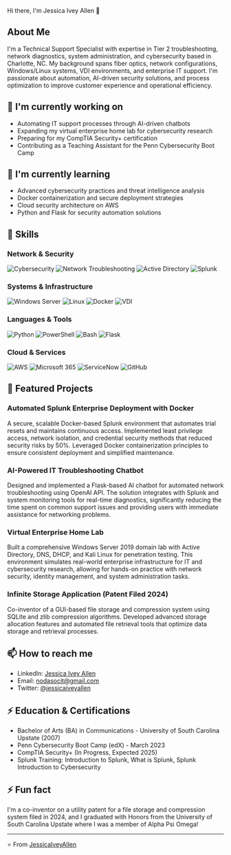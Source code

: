Hi there, I'm Jessica Ivey Allen 👋

## About Me
I'm a Technical Support Specialist with expertise in Tier 2 troubleshooting, network diagnostics, system administration, and cybersecurity based in Charlotte, NC. My background spans fiber optics, network configurations, Windows/Linux systems, VDI environments, and enterprise IT support. I'm passionate about automation, AI-driven security solutions, and process optimization to improve customer experience and operational efficiency.

## 🔭 I'm currently working on
- Automating IT support processes through AI-driven chatbots
- Expanding my virtual enterprise home lab for cybersecurity research
- Preparing for my CompTIA Security+ certification
- Contributing as a Teaching Assistant for the Penn Cybersecurity Boot Camp

## 🌱 I'm currently learning
- Advanced cybersecurity practices and threat intelligence analysis
- Docker containerization and secure deployment strategies
- Cloud security architecture on AWS
- Python and Flask for security automation solutions

## 💼 Skills

### Network & Security
![Cybersecurity](https://img.shields.io/badge/-Cybersecurity-2C3E50?style=flat-square&logo=shield&logoColor=white)
![Network Troubleshooting](https://img.shields.io/badge/-Network%20Troubleshooting-0078D7?style=flat-square&logo=cisco&logoColor=white)
![Active Directory](https://img.shields.io/badge/-Active%20Directory-0078D4?style=flat-square&logo=windows&logoColor=white)
![Splunk](https://img.shields.io/badge/-Splunk-000000?style=flat-square&logo=splunk&logoColor=white)

### Systems & Infrastructure
![Windows Server](https://img.shields.io/badge/-Windows%20Server-0078D6?style=flat-square&logo=windows&logoColor=white)
![Linux](https://img.shields.io/badge/-Linux-FCC624?style=flat-square&logo=linux&logoColor=black)
![Docker](https://img.shields.io/badge/-Docker-2496ED?style=flat-square&logo=docker&logoColor=white)
![VDI](https://img.shields.io/badge/-VDI-4285F4?style=flat-square&logo=vmware&logoColor=white)

### Languages & Tools
![Python](https://img.shields.io/badge/-Python-3776AB?style=flat-square&logo=Python&logoColor=white)
![PowerShell](https://img.shields.io/badge/-PowerShell-5391FE?style=flat-square&logo=powershell&logoColor=white)
![Bash](https://img.shields.io/badge/-Bash-4EAA25?style=flat-square&logo=gnu-bash&logoColor=white)
![Flask](https://img.shields.io/badge/-Flask-000000?style=flat-square&logo=flask&logoColor=white)

### Cloud & Services
![AWS](https://img.shields.io/badge/-AWS-232F3E?style=flat-square&logo=amazon-aws&logoColor=white)
![Microsoft 365](https://img.shields.io/badge/-Microsoft%20365-0078D4?style=flat-square&logo=microsoft-office&logoColor=white)
![ServiceNow](https://img.shields.io/badge/-ServiceNow-00A1E0?style=flat-square&logo=servicenow&logoColor=white)
![GitHub](https://img.shields.io/badge/-GitHub-181717?style=flat-square&logo=github&logoColor=white)

## 🚀 Featured Projects

### Automated Splunk Enterprise Deployment with Docker
A secure, scalable Docker-based Splunk environment that automates trial resets and maintains continuous access. Implemented least privilege access, network isolation, and credential security methods that reduced security risks by 50%. Leveraged Docker containerization principles to ensure consistent deployment and simplified maintenance.

### AI-Powered IT Troubleshooting Chatbot
Designed and implemented a Flask-based AI chatbot for automated network troubleshooting using OpenAI API. The solution integrates with Splunk and system monitoring tools for real-time diagnostics, significantly reducing the time spent on common support issues and providing users with immediate assistance for networking problems.

### Virtual Enterprise Home Lab
Built a comprehensive Windows Server 2019 domain lab with Active Directory, DNS, DHCP, and Kali Linux for penetration testing. This environment simulates real-world enterprise infrastructure for IT and cybersecurity research, allowing for hands-on practice with network security, identity management, and system administration tasks.

### Infinite Storage Application (Patent Filed 2024)
Co-inventor of a GUI-based file storage and compression system using SQLite and zlib compression algorithms. Developed advanced storage allocation features and automated file retrieval tools that optimize data storage and retrieval processes.

## 📫 How to reach me

- LinkedIn: [Jessica Ivey Allen](https://www.linkedin.com/in/jessicaiveyallen/)
- Email: nodasocit@gmail.com
- Twitter: [@jessicaiveyallen](https://twitter.com/jessicaiveyallen)

## ⚡ Education & Certifications

- Bachelor of Arts (BA) in Communications - University of South Carolina Upstate (2007)
- Penn Cybersecurity Boot Camp (edX) - March 2023
- CompTIA Security+ (In Progress, Expected 2025)
- Splunk Training: Introduction to Splunk, What is Splunk, Splunk Introduction to Cybersecurity

## ⚡ Fun fact
I'm a co-inventor on a utility patent for a file storage and compression system filed in 2024, and I graduated with Honors from the University of South Carolina Upstate where I was a member of Alpha Psi Omega!

---

⭐️ From [JessicaIveyAllen](https://github.com/jessicaiveyallen)
